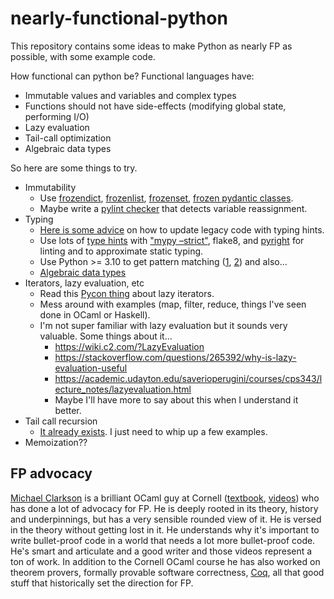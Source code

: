 # nearly-functional-python

This repository contains some ideas to make Python as nearly FP as possible, with some example code.

How functional can python be? Functional languages have:
* Immutable values and variables and complex types
* Functions should not have side-effects (modifying global state, performing I/O)
* Lazy evaluation
* Tail-call optimization
* Algebraic data types

So here are some things to try.

* Immutability
  * Use [frozendict](https://pypi.org/project/frozendict/),
    [frozenlist](https://pypi.org/project/frozenlist/),
    [frozenset](https://docs.python.org/3/library/stdtypes.html?highlight=frozenset#frozenset),
    [frozen pydantic classes](https://docs.pydantic.dev/usage/model_config/).
  * Maybe write a
    [pylint checker](https://pylint.pycqa.org/en/latest/development_guide/how_tos/custom_checkers.html#write-a-checker)
    that detects variable reassignment.
* Typing
  * [Here is some advice](https://github.com/microsoft/pyright/blob/main/docs/getting-started.md) on how to update
    legacy code with typing hints.
  * Use lots of [type hints](https://docs.python.org/3/library/typing.html) with
    ["mypy –strict"](https://mypy.readthedocs.io/en/stable/cheat_sheet_py3.html),
    flake8, and [pyright](https://github.com/microsoft/pyright) for linting and to approximate static typing.
  * Use Python >= 3.10 to get pattern matching
    ([1](https://www.infoworld.com/article/3609208/how-to-use-structural-pattern-matching-in-python.html),
     [2](https://benhoyt.com/writings/python-pattern-matching/)) and also...
  * [Algebraic data types](https://stackoverflow.com/questions/16258553)
* Iterators, lazy evaluation, etc
  * Read this [Pycon thing](https://pycon2019.trey.io/iterator-protocol.html) about lazy iterators.
  * Mess around with examples (map, filter, reduce, things I've seen done in OCaml or Haskell).
  * I'm not super familiar with lazy evaluation but it sounds very valuable. Some things about it...
    * https://wiki.c2.com/?LazyEvaluation
    * https://stackoverflow.com/questions/265392/why-is-lazy-evaluation-useful
    * https://academic.udayton.edu/saverioperugini/courses/cps343/lecture_notes/lazyevaluation.html
    * Maybe I'll have more to say about this when I understand it better.
* Tail call recursion
  * [It already exists](https://pypi.org/project/tail-recursive/). I just need to whip up a few examples.
* Memoization??

## FP advocacy

[Michael Clarkson](https://www.engineering.cornell.edu/faculty-directory/michael-clarkson) is a brilliant OCaml guy at Cornell
([textbook](https://cs3110.github.io/textbook/cover.html), [videos](https://www.youtube.com/@MichaelRyanClarkson/videos))
who has done a lot of advocacy for FP. He is deeply rooted in its theory, history and underpinnings, but has a very
sensible rounded view of it. He is versed in the theory without getting lost in it. He understands why it's
important to write bullet-proof code in a world that needs a lot more bullet-proof code. He's smart and articulate
and a good writer and those videos represent a ton of work. In addition to the Cornell OCaml course he has also worked
on theorem provers, formally provable software correctness, [Coq](https://coq.inria.fr/), all that good stuff that
historically set the direction for FP.

